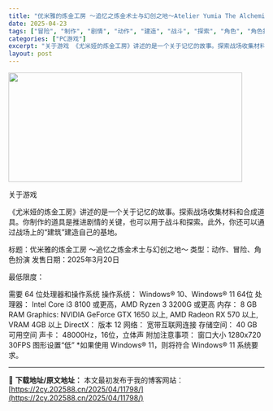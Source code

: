 ```yaml
---
title: "优米雅的炼金工房 ～追忆之炼金术士与幻创之地～Atelier Yumia The Alchemist of Memories and The Envisioned Land v1.0.2.0"
date: 2025-04-23
tags: ["冒险", "制作", "剧情", "动作", "建造", "战斗", "探索", "角色", "角色扮演"]
categories: ["PC游戏"]
excerpt: "关于游戏 《尤米娅的炼金工房》讲述的是一个关于记忆的故事。探索战场收集材料和合成道具。你制作的道具是推进剧情的关键，也可以用于战斗和探索。此外，你还可以通过战场上的“建筑”建造自己的基地。 标题：优米雅的炼金工房 ～追忆之炼金术士与幻创之地～ 类型：动作、冒险、角色扮演 发售日期：2025年3月20&hellip;"
layout: post
---
```


<img class="aligncenter size-full wp-image-11789" src="https://2cy.202588.cn/wp-content/uploads/2025/04/2025042308111527.webp" alt="" width="460" height="215" />

关于游戏

《尤米娅的炼金工房》讲述的是一个关于记忆的故事。探索战场收集材料和合成道具。你制作的道具是推进剧情的关键，也可以用于战斗和探索。此外，你还可以通过战场上的“建筑”建造自己的基地。

标题：优米雅的炼金工房 ～追忆之炼金术士与幻创之地～
类型：动作、冒险、角色扮演
发售日期：2025年3月20日

最低限度：

需要 64 位处理器和操作系统
操作系统： Windows® 10、Windows® 11 64位
处理器： Intel Core i3 8100 或更高，AMD Ryzen 3 3200G 或更高
内存： 8 GB RAM
Graphics: NVIDIA GeForce GTX 1650 以上, AMD Radeon RX 570 以上, VRAM 4GB 以上
DirectX： 版本 12
网络： 宽带互联网连接
存储空间： 40 GB 可用空间
声卡： 48000Hz，16位，立体声
附加注意事项： 窗口大小 1280x720 30FPS 图形设置“低” *如果使用 Windows® 11，则将符合 Windows® 11 系统要求。

---
📖 **下载地址/原文地址：** 本文最初发布于我的博客网站：[https://2cy.202588.cn/2025/04/11798/](https://2cy.202588.cn/2025/04/11798/)
